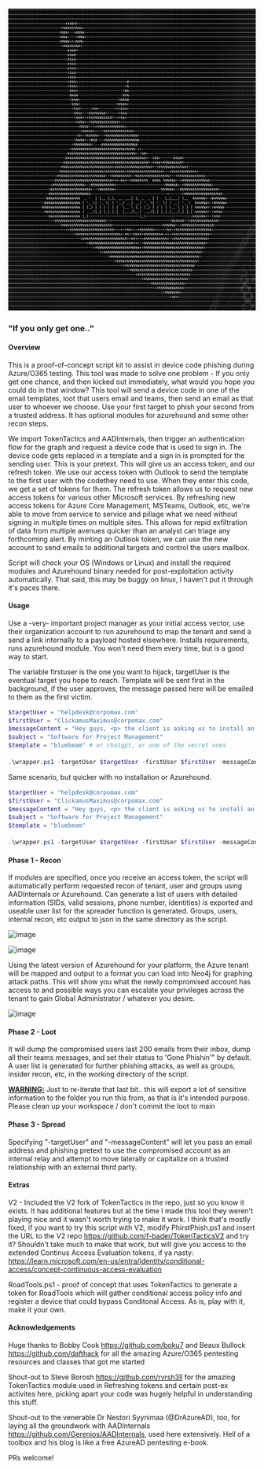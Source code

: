 ![image](./ascii.png)

### "If you only get one.."

#### Overview

This is a proof-of-concept script kit to assist in device code phishing during Azure/O365 testing. This tool was made to solve one problem - If you only get one chance, and then kicked out immediately, what would you hope you could do in that window? This tool will send a device code in one of the email templates, loot that users email and teams, then send an email as that user to whoever we choose. Use your first target to phish your second from a trusted address. It has optional modules for azurehound and some other recon steps. 

We import TokenTactics and AADInternals, then trigger an authentication flow for the graph and request a device code that is used to sign in. The device code gets replaced in a template and a sign in is prompted for the sending user. This is your pretext. This will give us an access token, and our refresh token. We use our access token with Outlook to send the template to the first user with the codethey need to use. When they enter this code, we get a set of tokens for them. The refresh token allows us to request new access tokens for various other Microsoft services. By refreshing new access tokens for Azure Core Management, MSTeams, Outlook, etc, we're able to move from service to service and pillage what we need without signing in multiple times on multiple sites. This allows for repid exfiltration of data from multiple avenues quicker than an analyst can triage any forthcoming alert. By minting an Outlook token, we can use the new account to send emails to additional targets and control the users mailbox.   

Script will check your OS (Windows or Linux) and install the required modules and Azurehound binary needed for post-exploitation activity automatically. That said, this may be buggy on linux, I haven't put it through it's paces there.

#### Usage

Use a -very- important project manager as your initial access vector, use their organization account to run azurehound to map the tenant and send a send a link internally to a payload hosted elsewhere. Installs requirements, runs azurehound module. You won't need them every time, but is a good way to start.

The variable firstuser is the one you want to hijack, targetUser is the eventual target you hope to reach. Template will be sent first in the background, if the user approves, the message passed here will be emailed to them as the first victim.

```powershell
$targetUser = "helpdesk@corpomax.com"
$firstUser = "ClickamusMaximus@corpomax.com"
$messageContent = "Hey guys, <p> the client is asking us to install an addin, something to do with this 'period net' framework and PDFs. Can you take a look and see if we can get it installed? Thy're really breathing down our necks https://pdfutil.azurewebsites.net/addin </p> <p> Thanks guys you're the unsung heroes of CorpoMax, they should be paying you more! </p> <p> Sincerely Yours.</p>"
$subject = "Software for Project Management"
$template = "bluebeam" # or chatgpt, or one of the secret ones 

.\wrapper.ps1 -targetUser $targetUser -firstUser $firstUser -messageContent $messageContent -subject $subject -template $template -azurehound -install
```

Same scenario, but quicker with no installation or Azurehound. 

```powershell
$targetUser = "helpdesk@corpomax.com"
$firstUser = "ClickamusMaximus@corpomax.com"
$messageContent = "Hey guys, <p> the client is asking us to install an addin, something to do with this 'period net' framework and PDFs. Can you take a look and see if we can get it installed? Thy're really breathing down our necks https://pdfutil.azurewebsites.net/addin </p> <p> Thanks guys you're the unsung heroes of CorpoMax, they should be paying you more! </p> <p> Sincerely Yours.</p>"
$subject = "Software for Project Management"
$template = "bluebeam"

.\wrapper.ps1 -targetUser $targetUser -firstUser $firstUser -messageContent $messageContent -subject $subject -template $template
```


#### Phase 1 - Recon
If modules are specified, once you receive an access token, the script will automatically perform requested recon of tenant, user and groups using AADInternals or Azurehound. Can generate a list of users with detailed information (SIDs, valid sessions, phone number, identities) is exported and useable user list for the spreader function is generated. Groups, users, internal recon, etc output to json in the same directory as the script.

![image](https://github.com/MelloSec/PhirstPhish/assets/65114647/01e9fd43-b20f-48c2-a8b3-9fdc1b5ae6ad)

![image](https://github.com/MelloSec/PhirstPhish/assets/65114647/83a3398c-bf41-47e3-bfa6-e480bddd0fc2)

Using the latest version of Azurehound for your platform, the Azure tenant will be mapped and output to a format you can load into Neo4j for graphing attack paths. This will show you what the newly compromised account has access to and possible ways you can escalate your privileges across the tenant to gain Global Administrator / whatever you desire.

![image](https://github.com/MelloSec/PhirstPhish/assets/65114647/ec598ff5-e82d-4a36-acfb-f887e9b18b55)


#### Phase 2 - Loot
It will dump the compromised users last 200 emails from their inbox, dump all their teams messages, and set their status to 'Gone Phishin'" by default. A user list is generated for further phishing attacks, as well as groups, insider recon, etc, in the working directory of the script. 

<b><u>WARNING:</u></b> Just to re-iterate that last bit.. this will export a lot of sensitive information to the folder you run this from, as that is it's intended purpose. Please clean up your workspace / don't commit the loot to main 


#### Phase 3 - Spread
Specifying "-targetUser" and "-messageContent" will let you pass an email address and phishing pretext to use the compromised account as an internal relay and attempt to move laterally or capitalize on a trusted relationship with an external third party.


#### Extras

V2 - Included the V2 fork of TokenTactics in the repo, just so you know it exists. It has additional features but at the time I made this tool they weren't playing nice and it wasn't worth trying to make it work. I think that's mostly fixed, if you want to try this script with V2, modify PhirstPhish.ps1 and insert the URL to the V2 repo https://github.com/f-bader/TokenTacticsV2 and try it? Shouldn't take much to make that work, but will give you access to the extended Continus Access Evaluation tokens, if ya nasty: https://learn.microsoft.com/en-us/entra/identity/conditional-access/concept-continuous-access-evaluation

RoadTools.ps1 - proof of concept that uses TokenTactics to generate a token for RoadTools which will gather conditional access policy info and register a device that could bypass Conditonal Access. As is, play with it, make it your own.


#### Acknowledgements 

Huge thanks to Bobby Cook https://github.com/boku7 and Beaux Bullock https://github.com/dafthack for all the amazing Azure/O365 pentesting resources and classes that got me started 

Shout-out to Steve Borosh https://github.com/rvrsh3ll for the amazing TokenTactics module used in Refreshing tokens and certain post-ex activites here, picking apart your code was hugely helpful in understanding this stuff.

Shout-out to the venerable Dr Nestori Syynimaa (@DrAzureAD), too, for laying all the groundwork with AADInternals https://github.com/Gerenios/AADInternals, used here extensively. Hell of a toolbox and his blog is like a free AzureAD pentesting e-book.

PRs welcome!